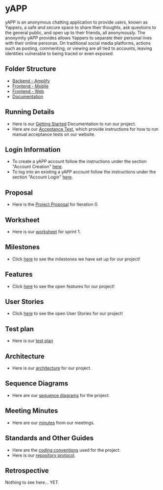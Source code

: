 # yAPP 

yAPP is an anonymous chatting application to provide users, known as Yappers, a safe and secure space to share their thoughts, ask questions to the general public, and open up to their friends, all anonymously. The anonymity yAPP provides allows Yappers to separate their personal lives with their online personas. On traditional social media platforms, actions such as posting, commenting, or viewing are all tied to accounts, leaving identities vulnerable to being traced or even exposed.

## Folder Structure
 - [Backend - Amplify](./amplify/)
 - [Frontend - Mobile](./yAppMobile/)
 - [Frontend - Web](./yAppWeb/)
 - [Documentation](./Documentation/)

## Running Details
 - Here is our [Getting Started](./Documentation/Sprint%201/Get%20Started%20Documentation.md) Documentation to run our project.
 - Here are our [Acceptance Test](./Documentation/Acceptance%20Tests/), which provide instructions for how to run manual acceptance tests on our website.

## Login Information
 - To create a yAPP account follow the instructions under the section "Account Creation" [here](./Documentation/Acceptance%20Tests/Profile%20Management.md).
 - To log into an existing a yAPP account follow the instructions under the section "Account Login" [here](./Documentation/Acceptance%20Tests/Profile%20Management.md).

## Proposal
- Here is the [Project Proposal](./Documentation/Sprint%200/Project%20Proposal.md) for Iteration 0.

## Worksheet
- Here is our [worksheet](./Documentation/Sprint%201/Sprint%201%20Worksheet.md) for sprint 1.

## Milestones
- Click [here](https://github.com/KageSilver/yAPP/milestones) to see the milestones we have set up for our project!

## Features
- Click [here](https://github.com/KageSilver/yAPP/labels/feature) to see the open features for our project!

## User Stories
- Click [here](https://github.com/KageSilver/yAPP/labels/user%20story) to see the open User Stories for our project!

## Test plan
 - Here is our [test plan](./Documentation/Sprint%201/Test%20Plan.md)

## Architecture
 - Here is our [architecture](./Documentation/Architecture.md) for our project.

## Sequence Diagrams
 - Here are our [sequence diagrams](./Documentation/Sequence%20Diagrams/Sequence%20Diagrams.md) for the project.

## Meeting Minutes
- Here are our [minutes](./Documentation/Meeting%20Minutes) from our meetings.

## Standards and Other Guides
- Here are the [coding conventions](./Documentation/Standards/Coding%20Conventions.md) used for the project.
- Here is our [repository protocol](./Documentation/Standards/Repository%20Protocol.md).

## Retrospective
Nothing to see here... YET.
